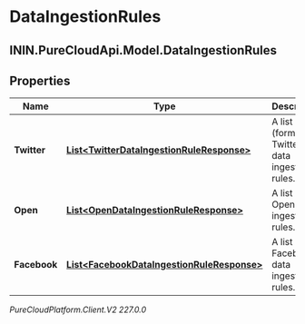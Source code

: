 # DataIngestionRules

## ININ.PureCloudApi.Model.DataIngestionRules

## Properties

|Name | Type | Description | Notes|
|------------ | ------------- | ------------- | -------------|
| **Twitter** | [**List&lt;TwitterDataIngestionRuleResponse&gt;**](TwitterDataIngestionRuleResponse) | A list of X (formally Twitter) data ingestion rules. | [optional] |
| **Open** | [**List&lt;OpenDataIngestionRuleResponse&gt;**](OpenDataIngestionRuleResponse) | A list of Open data ingestion rules. | [optional] |
| **Facebook** | [**List&lt;FacebookDataIngestionRuleResponse&gt;**](FacebookDataIngestionRuleResponse) | A list of Facebook data ingestion rules. | [optional] |



_PureCloudPlatform.Client.V2 227.0.0_
